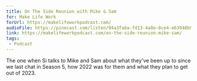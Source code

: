 ```yaml
---
title: On The Side Reunion with Mike & Sam
for: Make Life Work
forUrl: https://makelifeworkpodcast.com/
audioFile: https://pinecast.com/listen/04a3fa6a-fd13-4a0e-8ce4-e63948b9f3cd.mp3
link: https://makelifeworkpodcast.com/on-the-side-reunion-mike-sam/
tags:
 - Podcast
---
```


The one when Si talks to Mike and Sam about what they've been up to since we last chat in Season 5, how 2022 was for them and what they plan to get out of 2023.
